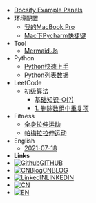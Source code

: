 - [Docsify Example Panels](index.md)
- 环境配置
  - [我的MacBook Pro](Env_Settings/2021-06-27-Hello_Mac_Book_Pro.md)
  - [Mac下Pycharm快捷键](Env_Settings/2021-07-10-Mac_Pycharm_KeyMap.md)
- Tool
  - [Mermaid.Js](Tool/2021-07-18_mermaid_js.md)
- Python
  - [Python快速上手](Python/2021-07-05-Python快速上手.md)
  - [Python列表数据](Python/2021-07-05-Python列表数据.md)
- LeetCode
  - 初级算法
    - [基础知识-O(?)](LeetCode/2021-07-04-算法的时间复杂度与空间复杂度.md)
    - [1. 删除数组中重复项](LeetCode/2021-07-04-删除排序数组中的重复项.md)
- Fitness
  - [全身拉伸运动](Fitness/2021-07-11_全身拉伸运动-初级.md)
  - [帕梅拉拉伸运动](Fitness/2021-07-17_帕梅拉拉伸-中级.md)
- English
  - [2021-07-18](English/2021-07-18.md)
- **Links**
- [![Github](https://icongr.am/simple/github.svg?color=808080&size=32)GITHUB](https://github.com/Sirius0301)
- [![CNBlog](https://icongr.am/simple/bloglovin.svg?color=808080&size=32)CNBLOG](https://www.cnblogs.com/sirius-wang/)
- [![LinkedIN](https://icongr.am/fontawesome/linkedin.svg?colored&size=32)LINKEDIN](https://www.linkedin.com/in/shimin-wang-5811521aa/)
- [![CN](https://icongr.am/simple/aboutme.svg?size=50&color=currentColor&colored=false)](cv_cn.md)
- [![EN](https://icongr.am/simple/aboutme.svg?size=50&color=currentColor&colored=false)](cv_en.md)